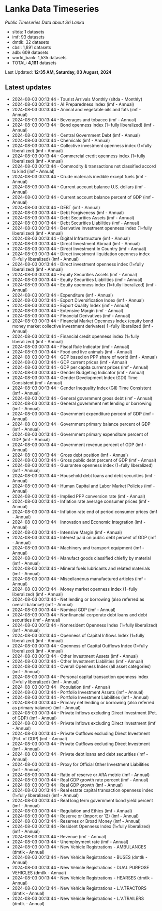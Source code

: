 # Lanka Data Timeseries
*Public Timeseries Data about Sri Lanka*

* sltda: 1 datasets
* imf: 93 datasets
* dmtlk: 32 datasets
* cbsl: 1,891 datasets
* adb: 609 datasets
* world_bank: 1,535 datasets
* TOTAL: **4,161** datasets

Last Updated: **12:35 AM, Saturday, 03 August, 2024**

## Latest updates

* 2024-08-03 00:13:44 - Tourist Arrivals Monthly (sltda - Monthly)
* 2024-08-03 00:13:44 - AI Preparedness Index (imf - Annual)
* 2024-08-03 00:13:44 - Animal and vegetable oils and fats (imf - Annual)
* 2024-08-03 00:13:44 - Beverages and tobacco (imf - Annual)
* 2024-08-03 00:13:44 - Bond openness index (1=fully liberalized) (imf - Annual)
* 2024-08-03 00:13:44 - Central Government Debt (imf - Annual)
* 2024-08-03 00:13:44 - Chemicals (imf - Annual)
* 2024-08-03 00:13:44 - Collective investment openness index (1=fully liberalized) (imf - Annual)
* 2024-08-03 00:13:44 - Commercial credit openness index (1=fully liberalized) (imf - Annual)
* 2024-08-03 00:13:44 - Commodity & transactions not classified accord to kind (imf - Annual)
* 2024-08-03 00:13:44 - Crude materials inedible except fuels (imf - Annual)
* 2024-08-03 00:13:44 - Current account balance U.S. dollars (imf - Annual)
* 2024-08-03 00:13:44 - Current account balance percent of GDP (imf - Annual)
* 2024-08-03 00:13:44 - DEBT (imf - Annual)
* 2024-08-03 00:13:44 - Debt Forgiveness (imf - Annual)
* 2024-08-03 00:13:44 - Debt Securities Assets (imf - Annual)
* 2024-08-03 00:13:44 - Debt Securities Liabilities (imf - Annual)
* 2024-08-03 00:13:44 - Derivative investment openness index (1=fully liberalized) (imf - Annual)
* 2024-08-03 00:13:44 - Digital Infrastructure (imf - Annual)
* 2024-08-03 00:13:44 - Direct Investment Abroad (imf - Annual)
* 2024-08-03 00:13:44 - Direct Investment In Country (imf - Annual)
* 2024-08-03 00:13:44 - Direct investment liquidation openness index (1=fully liberalized) (imf - Annual)
* 2024-08-03 00:13:44 - Direct investment openness index (1=fully liberalized) (imf - Annual)
* 2024-08-03 00:13:44 - Equity Securities Assets (imf - Annual)
* 2024-08-03 00:13:44 - Equity Securities Liabilities (imf - Annual)
* 2024-08-03 00:13:44 - Equity openness index (1=fully liberalized) (imf - Annual)
* 2024-08-03 00:13:44 - Expenditure (imf - Annual)
* 2024-08-03 00:13:44 - Export Diversification Index (imf - Annual)
* 2024-08-03 00:13:44 - Export Quality Index (imf - Annual)
* 2024-08-03 00:13:44 - Extensive Margin (imf - Annual)
* 2024-08-03 00:13:44 - Financial Derivatives (imf - Annual)
* 2024-08-03 00:13:44 - Financial Market Openness Index (equity bond money market collective investment derivates) 1=fully liberalized (imf - Annual)
* 2024-08-03 00:13:44 - Financial credit openness index (1=fully liberalized) (imf - Annual)
* 2024-08-03 00:13:44 - Fiscal Rule Indicator (imf - Annual)
* 2024-08-03 00:13:44 - Food and live animals (imf - Annual)
* 2024-08-03 00:13:44 - GDP based on PPP share of world (imf - Annual)
* 2024-08-03 00:13:44 - GDP current prices (imf - Annual)
* 2024-08-03 00:13:44 - GDP per capita current prices (imf - Annual)
* 2024-08-03 00:13:44 - Gender Budgeting Indicator (imf - Annual)
* 2024-08-03 00:13:44 - Gender Development Index (GDI) Time Consistent (imf - Annual)
* 2024-08-03 00:13:44 - Gender Inequality Index (GII) Time Consistent (imf - Annual)
* 2024-08-03 00:13:44 - General government gross debt (imf - Annual)
* 2024-08-03 00:13:44 - General government net lending or borrowing (imf - Annual)
* 2024-08-03 00:13:44 - Government expenditure percent of GDP (imf - Annual)
* 2024-08-03 00:13:44 - Government primary balance percent of GDP (imf - Annual)
* 2024-08-03 00:13:44 - Government primary expenditure percent of GDP (imf - Annual)
* 2024-08-03 00:13:44 - Government revenue percent of GDP (imf - Annual)
* 2024-08-03 00:13:44 - Gross debt position (imf - Annual)
* 2024-08-03 00:13:44 - Gross public debt percent of GDP (imf - Annual)
* 2024-08-03 00:13:44 - Guarantee openness index (1=fully liberalized) (imf - Annual)
* 2024-08-03 00:13:44 - Household debt loans and debt securities (imf - Annual)
* 2024-08-03 00:13:44 - Human Capital and Labor Market Policies (imf - Annual)
* 2024-08-03 00:13:44 - Implied PPP conversion rate (imf - Annual)
* 2024-08-03 00:13:44 - Inflation rate average consumer prices (imf - Annual)
* 2024-08-03 00:13:44 - Inflation rate end of period consumer prices (imf - Annual)
* 2024-08-03 00:13:44 - Innovation and Economic Integration (imf - Annual)
* 2024-08-03 00:13:44 - Intensive Margin (imf - Annual)
* 2024-08-03 00:13:44 - Interest paid on public debt percent of GDP (imf - Annual)
* 2024-08-03 00:13:44 - Machinery and transport equipment (imf - Annual)
* 2024-08-03 00:13:44 - Manufact goods classified chiefly by material (imf - Annual)
* 2024-08-03 00:13:44 - Mineral fuels lubricants and related materials (imf - Annual)
* 2024-08-03 00:13:44 - Miscellaneous manufactured articles (imf - Annual)
* 2024-08-03 00:13:44 - Money market openness index (1=fully liberalized) (imf - Annual)
* 2024-08-03 00:13:44 - Net lending or borrowing (also referred as overall balance) (imf - Annual)
* 2024-08-03 00:13:44 - Nominal GDP (imf - Annual)
* 2024-08-03 00:13:44 - Nonfinancial corporate debt loans and debt securities (imf - Annual)
* 2024-08-03 00:13:44 - Nonresident Openness Index (1=fully liberalized) (imf - Annual)
* 2024-08-03 00:13:44 - Openness of Capital Inflows Index (1=fully liberalized) (imf - Annual)
* 2024-08-03 00:13:44 - Openness of Capital Outflows Index (1=fully liberalized) (imf - Annual)
* 2024-08-03 00:13:44 - Other Investment Assets (imf - Annual)
* 2024-08-03 00:13:44 - Other Investment Liabilities (imf - Annual)
* 2024-08-03 00:13:44 - Overall Openness Index (all asset categories) (imf - Annual)
* 2024-08-03 00:13:44 - Personal capital transaction openness index (1=fully liberalized) (imf - Annual)
* 2024-08-03 00:13:44 - Population (imf - Annual)
* 2024-08-03 00:13:44 - Portfolio Investment Assets (imf - Annual)
* 2024-08-03 00:13:44 - Portfolio Investment Liabilities (imf - Annual)
* 2024-08-03 00:13:44 - Primary net lending or borrowing (also referred as primary balance) (imf - Annual)
* 2024-08-03 00:13:44 - Private Inflows excluding Direct Investment (Pct. of GDP) (imf - Annual)
* 2024-08-03 00:13:44 - Private Inflows excluding Direct Investment (imf - Annual)
* 2024-08-03 00:13:44 - Private Outflows excluding Direct Investment (Pct. of GDP) (imf - Annual)
* 2024-08-03 00:13:44 - Private Outflows excluding Direct Investment (imf - Annual)
* 2024-08-03 00:13:44 - Private debt loans and debt securities (imf - Annual)
* 2024-08-03 00:13:44 - Proxy for Official Other Investment Liabilities (imf - Annual)
* 2024-08-03 00:13:44 - Ratio of reserve or ARA metric (imf - Annual)
* 2024-08-03 00:13:44 - Real GDP growth rate percent (imf - Annual)
* 2024-08-03 00:13:44 - Real GDP growth (imf - Annual)
* 2024-08-03 00:13:44 - Real estate capital transaction openness index (1=fully liberalized) (imf - Annual)
* 2024-08-03 00:13:44 - Real long term government bond yield percent (imf - Annual)
* 2024-08-03 00:13:44 - Regulation and Ethics (imf - Annual)
* 2024-08-03 00:13:44 - Reserve or (Import or 12) (imf - Annual)
* 2024-08-03 00:13:44 - Reserves or Broad Money (imf - Annual)
* 2024-08-03 00:13:44 - Resident Openness Index (1=fully liberalized) (imf - Annual)
* 2024-08-03 00:13:44 - Revenue (imf - Annual)
* 2024-08-03 00:13:44 - Unemployment rate (imf - Annual)
* 2024-08-03 00:13:44 - New Vehicle Registrations - AMBULANCES (dmtlk - Annual)
* 2024-08-03 00:13:44 - New Vehicle Registrations - BUSES (dmtlk - Annual)
* 2024-08-03 00:13:44 - New Vehicle Registrations - DUAL PURPOSE VEHICLES (dmtlk - Annual)
* 2024-08-03 00:13:44 - New Vehicle Registrations - HEARSES (dmtlk - Annual)
* 2024-08-03 00:13:44 - New Vehicle Registrations - L.V.TRACTORS (dmtlk - Annual)
* 2024-08-03 00:13:44 - New Vehicle Registrations - L.V.TRAILERS (dmtlk - Annual)